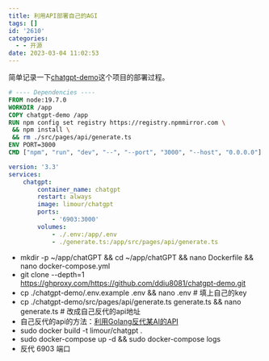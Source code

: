 ```yaml
---
title: 利用API部署自己的AGI
tags: []
id: '2610'
categories:
  - - 开源
date: 2023-03-04 11:02:53
---
```


简单记录一下[chatgpt-demo](https://github.com/ddiu8081/chatgpt-demo)这个项目的部署过程。

```Dockerfile
# ---- Dependencies ----
FROM node:19.7.0
WORKDIR /app
COPY chatgpt-demo /app
RUN npm config set registry https://registry.npmmirror.com \
 && npm install \
 && rm ./src/pages/api/generate.ts
ENV PORT=3000
CMD ["npm", "run", "dev", "--", "--port", "3000", "--host", "0.0.0.0"]
```

```yml
version: '3.3'
services:
    chatgpt:
        container_name: chatgpt
        restart: always
        image: limour/chatgpt
        ports:
            - '6903:3000'
        volumes:
            - ./.env:/app/.env
            - ./generate.ts:/app/src/pages/api/generate.ts
```

*   mkdir -p ~/app/chatGPT && cd ~/app/chatGPT && nano Dockerfile && nano docker-compose.yml
*   git clone --depth=1 https://ghproxy.com/https://github.com/ddiu8081/chatgpt-demo.git
*   cp ./chatgpt-demo/.env.example .env && nano .env # 填上自己的key
*   cp ./chatgpt-demo/src/pages/api/generate.ts generate.ts && nano generate.ts # 改成自己反代的api地址
*   自己反代的api的方法：[利用Golang反代某AI的API](https://occdn.limour.top/2607.html)
*   sudo docker build -t limour/chatgpt .
*   sudo docker-compose up -d && sudo docker-compose logs
*   反代 6903 端口